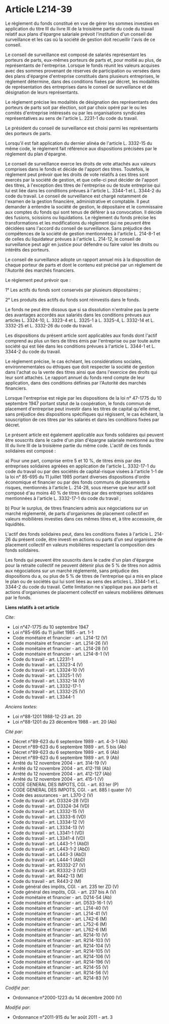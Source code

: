 # Article L214-39

Le règlement du fonds constitué en vue de gérer les sommes investies en application du titre III du livre III de la troisième
partie du code du travail relatif aux plans d'épargne salariale prévoit l'institution d'un conseil de surveillance et les cas
où la société de gestion doit recueillir l'avis de ce conseil. 

Le conseil de surveillance est composé de salariés représentant les porteurs de parts, eux-mêmes porteurs de parts et, pour
moitié au plus, de représentants de l'entreprise. Lorsque le fonds réunit les valeurs acquises avec des sommes provenant de
réserves de participation ou versées dans des plans d'épargne d'entreprise constitués dans plusieurs entreprises, le
règlement détermine, dans des conditions fixées par décret, les modalités de représentation des entreprises dans le conseil
de surveillance et de désignation de leurs représentants. 

Le règlement précise les modalités de désignation des représentants des porteurs de parts soit par élection, soit par choix
opéré par le ou les comités d'entreprise intéressés ou par les organisations syndicales représentatives au sens de l'article
L. 2231-1 du code du travail. 

Le président du conseil de surveillance est choisi parmi les représentants des porteurs de parts. 

Lorsqu'il est fait application du dernier alinéa de l'article L. 3332-15 du même code, le règlement fait référence aux
dispositions précisées par le règlement du plan d'épargne. 

Le conseil de surveillance exerce les droits de vote attachés aux valeurs comprises dans le fonds et décide de l'apport des
titres. Toutefois, le règlement peut prévoir que les droits de vote relatifs à ces titres sont exercés par la société de
gestion, et que celle-ci peut décider de l'apport des titres, à l'exception des titres de l'entreprise ou de toute entreprise
qui lui est liée dans les conditions prévues à l'article L. 3344-1 et L. 3344-2 du code du travail. Le conseil de
surveillance est chargé notamment de l'examen de la gestion financière, administrative et comptable. Il peut demander à
entendre la société de gestion, le dépositaire et le commissaire aux comptes du fonds qui sont tenus de déférer à sa
convocation. Il décide des fusions, scissions ou liquidations. Le règlement du fonds précise les transformations et les
modifications du règlement qui ne peuvent être décidées sans l'accord du conseil de surveillance. Sans préjudice des
compétences de la société de gestion mentionnées à l'article L. 214-8-1 et de celles du liquidateur prévues à l'article L.
214-12, le conseil de surveillance peut agir en justice pour défendre ou faire valoir les droits ou intérêts des porteurs. 

Le conseil de surveillance adopte un rapport annuel mis à la disposition de chaque porteur de parts et dont le contenu est
précisé par un règlement de l'Autorité des marchés financiers. 

Le règlement peut prévoir que : 

1° Les actifs du fonds sont conservés par plusieurs dépositaires ; 

2° Les produits des actifs du fonds sont réinvestis dans le fonds. 

Le fonds ne peut être dissous que si sa dissolution n'entraîne pas la perte des avantages accordés aux salariés dans les
conditions prévues aux articles L. 3324-10, L. 3323-4 et L. 3325-1 à L. 3325-4, L. 3332-14 et L. 3332-25 et L. 3332-26 du
code du travail. 

Les dispositions du présent article sont applicables aux fonds dont l'actif comprend au plus un tiers de titres émis par
l'entreprise ou par toute autre société qui est liée dans les conditions prévues à l'article L. 3344-1 et L. 3344-2 du code
du travail. 

Le règlement précise, le cas échéant, les considérations sociales, environnementales ou éthiques que doit respecter la
société de gestion dans l'achat ou la vente des titres ainsi que dans l'exercice des droits qui leur sont attachés. Le
rapport annuel du fonds rend compte de leur application, dans des conditions définies par l'Autorité des marchés financiers. 

Lorsque l'entreprise est régie par les dispositions de la loi n° 47-1775 du 10 septembre 1947 portant statut de la
coopération, le fonds commun de placement d'entreprise peut investir dans les titres de capital qu'elle émet, sans préjudice
des dispositions spécifiques qui régissent, le cas échéant, la souscription de ces titres par les salariés et dans les
conditions fixées par décret. 

Le présent article est également applicable aux fonds solidaires qui peuvent être souscrits dans le cadre d'un plan d'épargne
salariale mentionné au titre III du livre III de la troisième partie du même code. L'actif de ces fonds solidaires est
composé : 

a) Pour une part, comprise entre 5 et 10 %, de titres émis par des entreprises solidaires agréées en application de l'article
L. 3332-17-1 du code du travail ou par des sociétés de capital-risque visées à l'article 1-1 de la loi n° 85-695 du 11
juillet 1985 portant diverses dispositions d'ordre économique et financier ou par des fonds communs de placements à risques,
mentionnés à l'article L. 214-28, sous réserve que leur actif soit composé d'au moins 40 % de titres émis par des entreprises
solidaires mentionnées à l'article L. 3332-17-1 du code du travail ; 

b) Pour le surplus, de titres financiers admis aux négociations sur un marché réglementé, de parts d'organismes de placement
collectif en valeurs mobilières investies dans ces mêmes titres et, à titre accessoire, de liquidités. 

L'actif des fonds solidaires peut, dans les conditions fixées à l'article L. 214-26 du présent code, être investi en actions
ou parts d'un seul organisme de placement collectif en valeurs mobilières respectant la composition des fonds solidaires. 

Les fonds qui peuvent être souscrits dans le cadre d'un plan d'épargne pour la retraite collectif ne peuvent détenir plus de
5 % de titres non admis aux négociations sur un marché réglementé, sans préjudice des dispositions du a, ou plus de 5 % de
titres de l'entreprise qui a mis en place le plan ou de sociétés qui lui sont liées au sens des articles L. 3344-1 et L.
3344-2 du code du travail. Cette limitation ne s'applique pas aux parts et actions d'organismes de placement collectif en
valeurs mobilières détenues par le fonds.

**Liens relatifs à cet article**

_Cite_:

  - Loi n°47-1775 du 10 septembre 1947
  - Loi n°85-695 du 11 juillet 1985 - art. 1-1
  - Code monétaire et financier - art. L214-12 (V)
  - Code monétaire et financier - art. L214-26 (V)
  - Code monétaire et financier - art. L214-28 (V)
  - Code monétaire et financier - art. L214-8-1 (V)
  - Code du travail - art. L2231-1
  - Code du travail - art. L3323-4 (V)
  - Code du travail - art. L3324-10 (V)
  - Code du travail - art. L3325-1 (V)
  - Code du travail - art. L3332-14 (V)
  - Code du travail - art. L3332-17-1
  - Code du travail - art. L3332-25 (V)
  - Code du travail - art. L3344-1

_Anciens textes_:

  - Loi n°88-1201 1988-12-23 art. 20
  - Loi n°88-1201 du 23 décembre 1988 - art. 20 (Ab)

_Cité par_:

  - Décret n°89-623 du 6 septembre 1989 - art. 4-3-1 (Ab)
  - Décret n°89-623 du 6 septembre 1989 - art. 5 bis (Ab)
  - Décret n°89-623 du 6 septembre 1989 - art. 6 (Ab)
  - Décret n°89-623 du 6 septembre 1989 - art. 9 (Ab)
  - Arrêté du 12 novembre 2004 - art. 314-19 (V)
  - Arrêté du 12 novembre 2004 - art. 412-118 (Ab)
  - Arrêté du 12 novembre 2004 - art. 412-127 (Ab)
  - Arrêté du 12 novembre 2004 - art. 415-1 (V)
  - CODE GENERAL DES IMPOTS, CGI. - art. 83 ter (P)
  - CODE GENERAL DES IMPOTS, CGI. - art. 885 I quater (V)
  - Code des assurances - art. L370-2 (V)
  - Code du travail - art. D3324-28 (VD)
  - Code du travail - art. D3324-34 (VD)
  - Code du travail - art. L3332-15 (V)
  - Code du travail - art. L3333-6 (VD)
  - Code du travail - art. L3334-12 (V)
  - Code du travail - art. L3334-13 (V)
  - Code du travail - art. L3341-1 (VD)
  - Code du travail - art. L3341-4 (VD)
  - Code du travail - art. L443-1-1 (AbD)
  - Code du travail - art. L443-1-2 (AbD)
  - Code du travail - art. L443-3 (AbD)
  - Code du travail - art. L444-1 (AbD)
  - Code du travail - art. R3332-27 (V)
  - Code du travail - art. R3332-3 (VD)
  - Code du travail - art. R442-13 (M)
  - Code du travail - art. R443-2 (M)
  - Code général des impôts, CGI. - art. 235 ter ZD (V)
  - Code général des impôts, CGI. - art. 237 bis A (V)
  - Code monétaire et financier - art. D214-54 (Ab)
  - Code monétaire et financier - art. D533-16-1 (V)
  - Code monétaire et financier - art. L214-40 (V)
  - Code monétaire et financier - art. L214-41 (V)
  - Code monétaire et financier - art. L742-6 (M)
  - Code monétaire et financier - art. L752-6 (M)
  - Code monétaire et financier - art. L762-6 (M)
  - Code monétaire et financier - art. R214-10 (V)
  - Code monétaire et financier - art. R214-103 (V)
  - Code monétaire et financier - art. R214-104 (V)
  - Code monétaire et financier - art. R214-105 (V)
  - Code monétaire et financier - art. R214-106 (V)
  - Code monétaire et financier - art. R214-196 (V)
  - Code monétaire et financier - art. R214-55 (V)
  - Code monétaire et financier - art. R214-56 (V)
  - Code monétaire et financier - art. R214-83 (V)

_Codifié par_:

  - Ordonnance n°2000-1223 du 14 décembre 2000 (V)

_Modifié par_:

  - Ordonnance n°2011-915 du 1er août 2011 - art. 3
